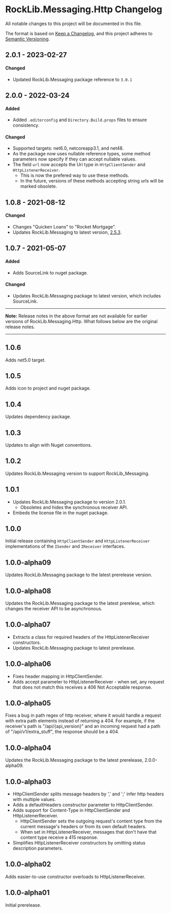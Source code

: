 # RockLib.Messaging.Http Changelog

All notable changes to this project will be documented in this file.

The format is based on [Keep a Changelog](https://keepachangelog.com/en/1.0.0/),
and this project adheres to [Semantic Versioning](https://semver.org/spec/v2.0.0.html).

## 2.0.1 - 2023-02-27

#### Changed
- Updated RockLib.Messaging package reference to `3.0.1`

## 2.0.0 - 2022-03-24

#### Added
- Added `.editorconfig` and `Directory.Build.props` files to ensure consistency.

#### Changed
- Supported targets: net6.0, netcoreapp3.1, and net48.
- As the package now uses nullable reference types, some method parameters now specify if they can accept nullable values.
- The field `url` now accepts the Uri type in `HttpClientSender` and `HttpListenerReceiver`.
  - This is now the prefered way to use these methods.
  - In the future, versions of these methods accepting string urls will be marked obsolete.

## 1.0.8 - 2021-08-12

#### Changed

- Changes "Quicken Loans" to "Rocket Mortgage".
- Updates RockLib.Messaging to latest version, [2.5.3](https://github.com/RockLib/RockLib.Messaging/blob/main/RockLib.Messaging/CHANGELOG.md#253---2021-08-12).

## 1.0.7 - 2021-05-07

#### Added

- Adds SourceLink to nuget package.

#### Changed

- Updates RockLib.Messaging package to latest version, which includes SourceLink.

----

**Note:** Release notes in the above format are not available for earlier versions of
RockLib.Messaging.Http. What follows below are the original release notes.

----

## 1.0.6

Adds net5.0 target.

## 1.0.5

Adds icon to project and nuget package.

## 1.0.4

Updates dependency package.

## 1.0.3

Updates to align with Nuget conventions.

## 1.0.2

Updates RockLib.Messaging version to support RockLib_Messaging.

## 1.0.1

- Updates RockLib.Messaging package to version 2.0.1.
  - Obsoletes and hides the synchronous receiver API.
- Embeds the license file in the nuget package.

## 1.0.0

Initial release containing `HttpClientSender` and `HttpListenerReceiver` implementations of the `ISender` and `IReceiver` interfaces.

## 1.0.0-alpha09

Updates RockLib.Messaging package to the latest prerelease version.

## 1.0.0-alpha08

Updates the RockLib.Messaging package to the latest prerelese, which changes the receiver API to be asynchronous.

## 1.0.0-alpha07

- Extracts a class for required headers of the HttpListenerReceiver constructors.
- Updates RockLib.Messaging package to latest prerelease.

## 1.0.0-alpha06

- Fixes header mapping in HttpClientSender.
- Adds accept parameter to HttpListenerReceiver - when set, any request that does not match this receives a 406 Not Acceptable response.

## 1.0.0-alpha05

Fixes a bug in path regex of http receiver, where it would handle a request with extra path elements instead of returning a 404. For example, if the receiver's path is "/api/{api_version}" and an incoming request had a path of "/api/v1/extra_stuff", the response should be a 404.

## 1.0.0-alpha04

Updates the RockLib.Messaging package to the latest prerelease, 2.0.0-alpha09.

## 1.0.0-alpha03

- HttpClientSender splits message headers by ',' and ';' infer http headers with multiple values.
- Adds a defaultHeaders constructor parameter to HttpClientSender.
- Adds support for Content-Type in HttpClientSender and HttpListenerReceiver.
  - HttpClientSender sets the outgoing request's content type from the current message's headers or from its own default headers.
  - When set in HttpListenerReceiver, messages that don't have that content type receive a 415 response.
- Simplifies HttpListenerReceiver constructors by omitting status description parameters.

## 1.0.0-alpha02

Adds easier-to-use constructor overloads to HttpListenerReceiver.

## 1.0.0-alpha01

Initial prerelease.
